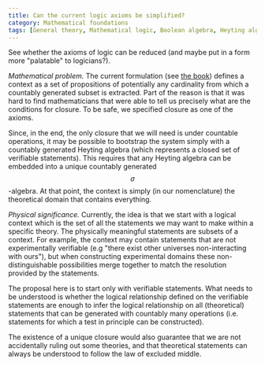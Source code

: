 ```yaml
---
title: Can the current logic axioms be simplified?
category: Mathematical foundations
tags: [General theory, Mathematical logic, Boolean algebra, Heyting algebra, sigma-algebra]
---
```

See whether the axioms of logic can be reduced (and maybe put in a form more
"palatable" to logicians?).

*Mathematical problem.* The current formulation (see [the book](https://assumptionsofphysics/book))
defines a context as a set of propositions of potentially any cardinality from which
a countably generated subset is extracted. Part of the reason is that it was hard
to find mathematicians that were able to tell us precisely what are the conditions
for closure. To be safe, we specified closure as one of the axioms.

Since, in the end, the only closure that we will need is under countable operations,
it may be possible to bootstrap the system simply with a countably generated Heyting
algebra (which represents a closed set of verifiable statements). This requires
that any Heyting algebra can be embedded into a unique countably generated
$$\sigma$$-algebra. At that point, the context is simply (in our nomenclature)
the theoretical domain that contains everything.

*Physical significance.* Currently, the idea is that we start with a logical context
which is the set of all the statements we may want to make within a specific theory.
The physically meaningful statements are subsets of a context. For example, the
context may contain statements that are not experimentally verifiable (e.g "there
exist other universes non-interacting with ours"), but when constructing experimental
domains these non-distinguishable possibilities merge together to match the
resolution provided by the statements.

The proposal here is to start only with verifiable statements. What needs to be
understood is whether the logical relationship defined on the verifiable statements
are enough to infer the logical relationship on all (theoretical) statements that can be generated
with countably many operations (i.e. statements for which a test in principle can
be constructed).

The existence of a unique closure would also guarantee that we are not accidentally
ruling out some theories, and that theoretical statements can always be understood
to follow the law of excluded middle.
